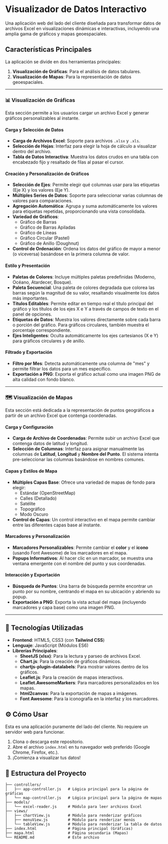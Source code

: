 # Visualizador de Datos Interactivo

Una aplicación web del lado del cliente diseñada para transformar datos de archivos Excel en visualizaciones dinámicas e interactivas, incluyendo una amplia gama de gráficos y mapas geoespaciales.

## Características Principales

La aplicación se divide en dos herramientas principales:

1.  **Visualización de Gráficas**: Para el análisis de datos tabulares.
2.  **Visualización de Mapas**: Para la representación de datos geoespaciales.

---

### 📊 Visualización de Gráficas

Esta sección permite a los usuarios cargar un archivo Excel y generar gráficos personalizables al instante.

#### Carga y Selección de Datos
- **Carga de Archivos Excel**: Soporte para archivos `.xlsx` y `.xls`.
- **Selección de Hojas**: Interfaz para elegir la hoja de cálculo a visualizar dentro del archivo.
- **Tabla de Datos Interactiva**: Muestra los datos crudos en una tabla con encabezado fijo y resaltado de filas al pasar el cursor.

#### Creación y Personalización de Gráficos
- **Selección de Ejes**: Permite elegir qué columnas usar para las etiquetas (Eje X) y los valores (Eje Y).
- **Múltiples Series de Datos**: Soporte para seleccionar varias columnas de valores para comparaciones.
- **Agregación Automática**: Agrupa y suma automáticamente los valores para etiquetas repetidas, proporcionando una vista consolidada.
- **Variedad de Gráficos**:
  - Gráfico de Barras
  - Gráfico de Barras Apiladas
  - Gráfico de Líneas
  - Gráfico Circular (Pastel)
  - Gráfico de Anillo (Doughnut)
- **Control de Ordenación**: Ordena los datos del gráfico de mayor a menor (o viceversa) basándose en la primera columna de valor.

#### Estilo y Presentación
- **Paletas de Colores**: Incluye múltiples paletas predefinidas (Moderno, Océano, Atardecer, Bosque).
- **Paleta Secuencial**: Una paleta de colores degradada que colorea las barras según la magnitud de su valor, resaltando visualmente los datos más importantes.
- **Títulos Editables**: Permite editar en tiempo real el título principal del gráfico y los títulos de los ejes X e Y a través de campos de texto en el panel de opciones.
- **Etiquetas de Datos**: Muestra los valores directamente sobre cada barra o porción del gráfico. Para gráficos circulares, también muestra el porcentaje correspondiente.
- **Ejes Inteligentes**: Oculta automáticamente los ejes cartesianos (X e Y) para gráficos circulares y de anillo.

#### Filtrado y Exportación
- **Filtro por Mes**: Detecta automáticamente una columna de "mes" y permite filtrar los datos para un mes específico.
- **Exportación a PNG**: Exporta el gráfico actual como una imagen PNG de alta calidad con fondo blanco.

---

### 🗺️ Visualización de Mapas

Esta sección está dedicada a la representación de puntos geográficos a partir de un archivo Excel que contenga coordenadas.

#### Carga y Configuración
- **Carga de Archivo de Coordenadas**: Permite subir un archivo Excel que contenga datos de latitud y longitud.
- **Selección de Columnas**: Interfaz para asignar manualmente las columnas de **Latitud**, **Longitud** y **Nombre del Punto**. El sistema intenta pre-seleccionar las columnas basándose en nombres comunes.

#### Capas y Estilos de Mapa
- **Múltiples Capas Base**: Ofrece una variedad de mapas de fondo para elegir:
  - Estándar (OpenStreetMap)
  - Calles (Detallado)
  - Satélite
  - Topográfico
  - Modo Oscuro
- **Control de Capas**: Un control interactivo en el mapa permite cambiar entre las diferentes capas base al instante.

#### Marcadores y Personalización
- **Marcadores Personalizables**: Permite cambiar el **color** y el **icono** (usando Font Awesome) de los marcadores en el mapa.
- **Popups Informativos**: Al hacer clic en un marcador, se muestra una ventana emergente con el nombre del punto y sus coordenadas.

#### Interacción y Exportación
- **Búsqueda de Puntos**: Una barra de búsqueda permite encontrar un punto por su nombre, centrando el mapa en su ubicación y abriendo su popup.
- **Exportación a PNG**: Exporta la vista actual del mapa (incluyendo marcadores y capa base) como una imagen PNG.

---

## 🚀 Tecnologías Utilizadas

- **Frontend**: HTML5, CSS3 (con **Tailwind CSS**)
- **Lenguaje**: JavaScript (Módulos ES6)
- **Librerías Principales**:
  - **SheetJS (xlsx)**: Para la lectura y parseo de archivos Excel.
  - **Chart.js**: Para la creación de gráficos dinámicos.
  - **chartjs-plugin-datalabels**: Para mostrar valores dentro de los gráficos.
  - **Leaflet.js**: Para la creación de mapas interactivos.
  - **Leaflet.AwesomeMarkers**: Para marcadores personalizados en los mapas.
  - **html2canvas**: Para la exportación de mapas a imágenes.
  - **Font Awesome**: Para la iconografía en la interfaz y los marcadores.

## ⚙️ Cómo Usar

Esta es una aplicación puramente del lado del cliente. No requiere un servidor web para funcionar.

1.  Clona o descarga este repositorio.
2.  Abre el archivo `index.html` en tu navegador web preferido (Google Chrome, Firefox, etc.).
3.  ¡Comienza a visualizar tus datos!

## 📁 Estructura del Proyecto

```
├── controllers/
│   ├── app-controller.js   # Lógica principal para la página de gráficas
│   └── map-controller.js   # Lógica principal para la página de mapas
├── models/
│   └── excel-reader.js     # Módulo para leer archivos Excel
├── views/
│   ├── chartView.js        # Módulo para renderizar gráficos
│   ├── menuView.js         # Módulo para renderizar menús
│   └── tableView.js        # Módulo para renderizar la tabla de datos
├── index.html              # Página principal (Gráficas)
├── mapa.html               # Página secundaria (Mapas)
└── README.md               # Este archivo
```